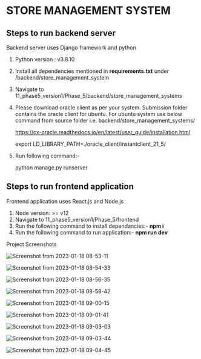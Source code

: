 # STORE MANAGEMENT SYSTEM

## Steps to run backend server
Backend server uses Django framework and python

1. Python version : v3.8.10
2. Install all dependencies mentioned in **requirements.txt** under /backend/store_management_system
3. Navigate to 11_phase5_version1/Phase_5/backend/store_management_systems
4. Please download oracle client as per your system. Submission folder contains the oracle client for ubuntu. For ubuntu system use below command from source folder i.e. backend/store_management_systems/

    https://cx-oracle.readthedocs.io/en/latest/user_guide/installation.html

    
    export LD_LIBRARY_PATH=./oracle_client/instantclient_21_5/
6. Run following command:- 


    python manage.py runserver

## Steps to run frontend application
Frontend application uses React.js and Node.js

1. Node version: >= v12
2. Navigate to 11_phase5_version1/Phase_5/frontend
3. Run the following command to install dependancies:- **npm i**
4. Run the following command to run application:- **npm run dev**

Project Screenshots

![Screenshot from 2023-01-18 08-53-11](https://user-images.githubusercontent.com/122966558/213203859-4fe078fb-6cc7-4399-b390-8e2f7440732e.png)

![Screenshot from 2023-01-18 08-54-33](https://user-images.githubusercontent.com/122966558/213204150-3a23a63a-2985-4d95-b95f-6263496db210.png)

![Screenshot from 2023-01-18 08-56-35](https://user-images.githubusercontent.com/122966558/213204722-614c45a9-14d8-483b-a1b8-773e28948496.png)

![Screenshot from 2023-01-18 08-58-42](https://user-images.githubusercontent.com/122966558/213205195-d92e4847-6bbe-4697-9baf-b3fcea6ed12e.png)

![Screenshot from 2023-01-18 09-00-15](https://user-images.githubusercontent.com/122966558/213205760-f79c5b5e-248f-46fe-aaf9-1011027019b0.png)

![Screenshot from 2023-01-18 09-01-41](https://user-images.githubusercontent.com/122966558/213206053-97ed1064-0762-46ba-a906-e395be39287e.png)

![Screenshot from 2023-01-18 09-03-03](https://user-images.githubusercontent.com/122966558/213206298-1111969f-4db0-4938-95a5-e114fed44148.png)

![Screenshot from 2023-01-18 09-03-44](https://user-images.githubusercontent.com/122966558/213206483-7e32a695-3f4d-4767-b170-ceede2b347a5.png)

![Screenshot from 2023-01-18 09-04-45](https://user-images.githubusercontent.com/122966558/213206740-c586501f-9daf-46dd-adbe-5865f2594e9b.png)
